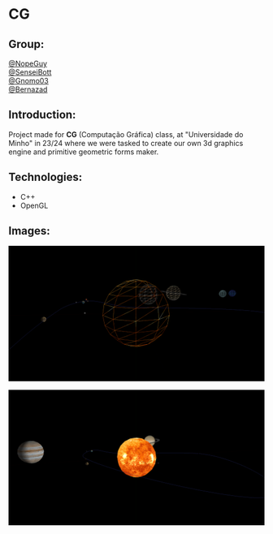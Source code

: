 # CG

## Group:
[@NopeGuy](https://github.com/NopeGuy) \
[@SenseiBott](https://github.com/SenseiBott) \
[@Gnomo03](https://github.com/Gnomo03) \
[@Bernazad](https://github.com/HBernaH) 

## Introduction:

Project made for **CG** (Computação Gráfica) class, at "Universidade do Minho" in 23/24 where we were tasked to create our own 3d graphics engine and primitive geometric forms maker.

## Technologies:

- C++
- OpenGL

## Images:

<p align="center">
  <img src="https://raw.githubusercontent.com/NopeGuy/CG-2324/main/fase4/configs/SolarSystem1.png?token=GHSAT0AAAAAACNLBUBA2KVM5DXD6ZQONJM6ZTUN3PA" />
</p>
<p align="center">
  <img src="https://raw.githubusercontent.com/NopeGuy/CG-2324/main/fase4/configs/SolarSystem2.png?token=GHSAT0AAAAAACNLBUBB2BLZYB47V5LPWHKSZTUN34Q" />
</p>
